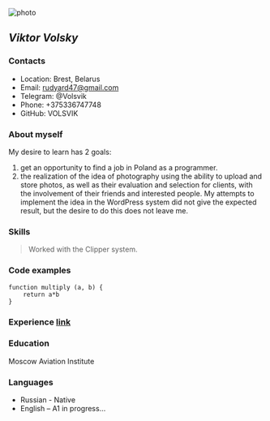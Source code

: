 ![photo](https://avatars.githubusercontent.com/u/118456897?v=4)
## *Viktor Volsky*
### **Contacts**
* Location: Brest, Belarus
* Email: rudyard47@gmail.com
* Telegram: @Volsvik
* Phone: +375336747748
* GitHub: VOLSVIK
### **About myself**
My desire to learn has 2 goals:
1.  get an opportunity to find a job in Poland as a programmer.
2.  the realization of the idea of photography using the ability to upload and store photos, as well as their evaluation and selection for clients, with the involvement of their friends and interested people. My attempts to implement the idea in the WordPress system did not give the expected result, but the desire to do this does not leave me.
### **Skills**
>Worked with the Clipper system.
### **Code examples**
```
function multiply (a, b) {
    return a*b
}
```
### **Experience** [link](https://VOLSVIK.github.io/rsschool-cv/cv)
### **Education** 
Moscow Aviation Institute
### **Languages**
- Russian - Native
- English – A1 in progress…

